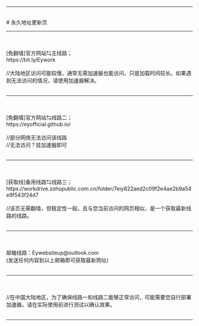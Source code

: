 <hr>
</br># 永久地址更新页
</br><hr>
</br>
</br>[免翻墙]官方网站⇆主线路；
</br>https://bit.ly/Eywork
</br>
</br>//大陆地区访问可能较慢，通常无需加速器也能访问，只是加载时间较长。如果遇到无法访问的情况，请使用加速器解决。
</br>
</br><hr>
</br>
</br>[免翻墙]官方网站⇆线路二；
</br>https://eyofficial.github.io/
</br>
</br>//部分网络无法访问该线路
</br>//无法访问？挂加速器即可
</br>
</br><hr>
</br>
</br>[获取线]备用线路⇆线路三；
</br>https://workdrive.zohopublic.com.cn/folder/7eiy822aed2c09f2e4ae2b9a54e9f543f24d7
</br>
</br>//该页无需翻墙，但稳定性一般。且与您当前访问的网页相似，是一个获取最新线路的线路。
</br>
</br><hr>
</br>
</br>邮箱线路：Eywebsiteup@outlook.com
</br>(发送任何内容到以上邮箱即可获取最新网址)
</br>
</br><hr>
</br>
</br>//在中国大陆地区，为了确保线路一和线路二能够正常访问，可能需要您自行部署加速器。请在实际使用前进行测试以确认效果。
</br>
</br><hr>
</br>
